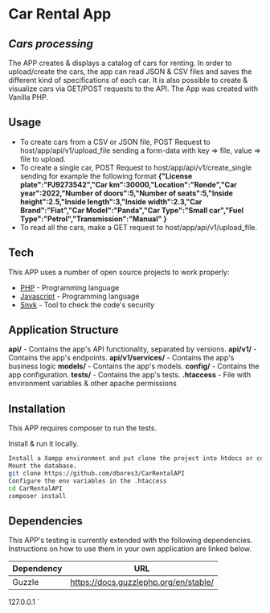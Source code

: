 # Car Rental App
## _Cars processing_


The APP creates & displays a catalog of cars for renting. In order to upload/create the cars, the app can read JSON & CSV files and saves the different kind of specifications of each car. It is also possible to create & visualize cars via GET/POST requests to the API. The App was created with Vanilla PHP.

## Usage

- To create cars from a CSV or JSON file, POST Request to host/app/api/v1/upload_file sending a form-data with key => file, value => file to upload.
- To create a single car, POST Request to host/app/api/v1/create_single sending for example the following format 
__{"License plate":"PJ9273542","Car km":30000,"Location":"Rønde","Car year":2022,"Number of doors":5,"Number of seats":5,"Inside height":2.5,"Inside length":3,"Inside width":2.3,"Car Brand":"Fiat","Car Model":"Panda","Car Type":"Small car","Fuel Type":"Petrol","Transmission":"Manual" }__
- To read all the cars, make a GET request to host/app/api/v1/upload_file.

## Tech

This APP uses a number of open source projects to work properly:

- [PHP](https://www.php.net/) - Programming language
- [Javascript](https://www.javascript.com/) - Programming language
- [Snyk](https://snyk.io/) - Tool to check the code's security

## Application Structure
__api/__ - Contains the app's API functionality, separated by versions.
__api/v1/__ - Contains the app's endpoints.
__api/v1/services/__ - Contains the app's business logic
__models/__ - Contains the app's models.
__config/__ - Contains the app configuration.
__tests/__ - Contains the app's tests.
__.htaccess__ - File with environment variables & other apache permissions
## Installation

This APP requires composer to run the tests.

Install & run it locally.

```sh
Install a Xampp environment and put clone the project into htdocs or configure your own environment and create a virtualhost for the project. *As the env variables are set in Apache, if you want to use another we server, like  Nginx, you should create a .env file with the variables from .htaccess and install Dotenv to access securely to this variables.
Mount the database.
git clone https://github.com/dbores3/CarRentalAPI
Configure the env variables in the .htaccess
cd CarRentalAPI
composer install
```

## Dependencies

This APP's testing is currently extended with the following dependencies.
Instructions on how to use them in your own application are linked below.

| Dependency | URL |
| ------ | ------ |
| Guzzle | https://docs.guzzlephp.org/en/stable/ |

127.0.0.1
`
